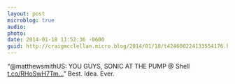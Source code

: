 ```yaml
---
layout: post
microblog: true
audio: 
photo: 
date: 2014-01-18 11:52:36 -0600
guid: http://craigmcclellan.micro.blog/2014/01/18/t424600224133554176.html
---
```

“@matthewsmithUS: YOU GUYS, SONIC AT THE PUMP @ Shell [t.co/RHoSwH7Tm...](http://t.co/RHoSwH7TmX)” Best. Idea. Ever.
